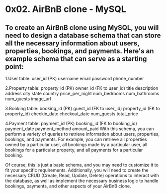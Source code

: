 # 0x02. AirBnB clone - MySQL

## To create an AirBnB clone using MySQL, you will need to design a database schema that can store all the necessary information about users, properties, bookings, and payments. Here's an example schema that can serve as a starting point:

1.User table:
user_id (PK)
username
email
password
phone_number

2.Property table:
property_id (PK)
owner_id (FK to user_id)
title
description
address
city
state
country
price_per_night
num_bedrooms
num_bathrooms
num_guests
image_url

3.Booking table:
booking_id (PK)
guest_id (FK to user_id)
property_id (FK to property_id)
checkin_date
checkout_date
num_guests
total_price

4.Payment table:
payment_id (PK)
booking_id (FK to booking_id)
payment_date
payment_method
amount_paid
With this schema, you can perform a variety of queries to retrieve information about users, properties, bookings, and payments. For example, you can retrieve all properties owned by a particular user, all bookings made by a particular user, all bookings for a particular property, and all payments for a particular booking.

Of course, this is just a basic schema, and you may need to customize it to fit your specific requirements. Additionally, you will need to create the necessary CRUD (Create, Read, Update, Delete) operations to interact with the database, as well as implement the necessary business logic to handle bookings, payments, and other aspects of your AirBnB clone.
